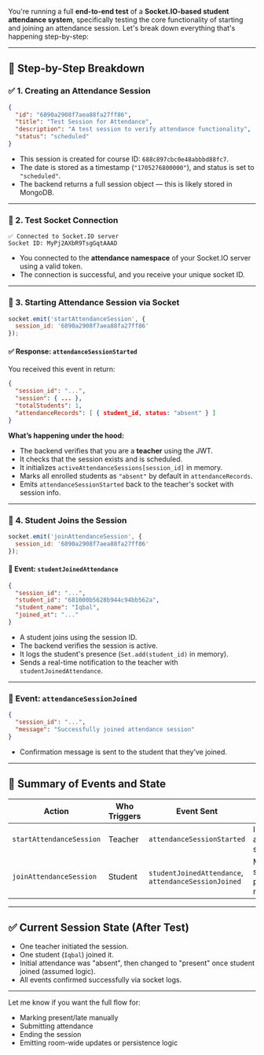 You're running a full **end-to-end test** of a **Socket.IO-based student attendance system**, specifically testing the core functionality of starting and joining an attendance session. Let's break down everything that's happening step-by-step:

---

## 🔧 **Step-by-Step Breakdown**

### ✅ 1. **Creating an Attendance Session**

```json
{
  "id": "6890a2908f7aea88fa27ff86",
  "title": "Test Session for Attendance",
  "description": "A test session to verify attendance functionality",
  "status": "scheduled"
}
```

* This session is created for course ID: `688c897cbc0e48abbbd88fc7`.
* The date is stored as a timestamp (`"1705276800000"`), and status is set to `"scheduled"`.
* The backend returns a full session object — this is likely stored in MongoDB.

---

### 🧪 2. **Test Socket Connection**

```
✅ Connected to Socket.IO server
Socket ID: MyPj2AXbR9TsgGqtAAAD
```

* You connected to the **attendance namespace** of your Socket.IO server using a valid token.
* The connection is successful, and you receive your unique socket ID.

---

### 🧪 3. **Starting Attendance Session via Socket**

```js
socket.emit('startAttendanceSession', {
  session_id: '6890a2908f7aea88fa27ff86'
});
```

#### ✅ Response: `attendanceSessionStarted`

You received this event in return:

```json
{
  "session_id": "...",
  "session": { ... },
  "totalStudents": 1,
  "attendanceRecords": [ { student_id, status: "absent" } ]
}
```

**What’s happening under the hood:**

* The backend verifies that you are a **teacher** using the JWT.
* It checks that the session exists and is scheduled.
* It initializes `activeAttendanceSessions[session_id]` in memory.
* Marks all enrolled students as `"absent"` by default in `attendanceRecords`.
* Emits `attendanceSessionStarted` back to the teacher's socket with session info.

---

### 🧪 4. **Student Joins the Session**

```js
socket.emit('joinAttendanceSession', {
  session_id: '6890a2908f7aea88fa27ff86'
});
```

#### 📡 Event: `studentJoinedAttendance`

```json
{
  "session_id": "...",
  "student_id": "681000b5628b944c94bb562a",
  "student_name": "Iqbal",
  "joined_at": "..."
}
```

* A student joins using the session ID.
* The backend verifies the session is active.
* It logs the student's presence (`Set.add(student_id)` in memory).
* Sends a real-time notification to the teacher with `studentJoinedAttendance`.

---

### 📡 Event: `attendanceSessionJoined`

```json
{
  "session_id": "...",
  "message": "Successfully joined attendance session"
}
```

* Confirmation message is sent to the student that they’ve joined.

---

## 🧠 Summary of Events and State

| Action                   | Who Triggers | Event Sent                                           | Purpose                                 |
| ------------------------ | ------------ | ---------------------------------------------------- | --------------------------------------- |
| `startAttendanceSession` | Teacher      | `attendanceSessionStarted`                           | Initializes attendance session          |
| `joinAttendanceSession`  | Student      | `studentJoinedAttendance`, `attendanceSessionJoined` | Marks student as present & notifies all |

---

## ✅ Current Session State (After Test)

* One teacher initiated the session.
* One student (`Iqbal`) joined it.
* Initial attendance was "absent", then changed to "present" once student joined (assumed logic).
* All events confirmed successfully via socket logs.

---

Let me know if you want the full flow for:

* Marking present/late manually
* Submitting attendance
* Ending the session
* Emitting room-wide updates or persistence logic

